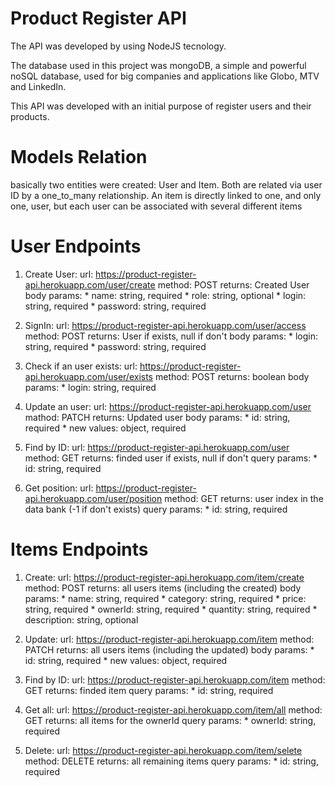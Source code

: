 # Product Register API

The API was developed by using NodeJS tecnology.

The database used in this project was mongoDB, a simple and powerful noSQL database,
used for big companies and applications like Globo, MTV and LinkedIn.

This API was developed with an initial purpose of register users and their products.

# Models Relation
basically two entities were created: User and Item.
Both are related via user ID by a one_to_many relationship.
An item is directly linked to one, and only one, user, but each user can be associated with several different items

# User Endpoints
1) Create User:
   url: https://product-register-api.herokuapp.com/user/create
   method:  POST
   returns: Created User
   body params:
        * name:     string, required
        * role:     string, optional
        * login:    string, required
        * password: string, required

2) SignIn:
   url: https://product-register-api.herokuapp.com/user/access
   method:  POST
   returns: User if exists, null if don't
   body params:
        * login:    string, required
        * password: string, required

3) Check if an user exists:
   url: https://product-register-api.herokuapp.com/user/exists
   method:  POST
   returns: boolean
   body params:
        * login:      string, required

4) Update an user:
   url: https://product-register-api.herokuapp.com/user
   mathod:  PATCH
   returns: Updated user
   body params:
        * id:         string, required
        * new values: object, required

5) Find by ID:
   url: https://product-register-api.herokuapp.com/user
   method:  GET
   returns: finded user if exists, null if don't
   query params:
         * id:        string, required

6) Get position:
   url: https://product-register-api.herokuapp.com/user/position
   method:  GET
   returns: user index in the data bank (-1 if don't exists)
   query params:
         * id:        string, required

# Items Endpoints
1) Create:
   url: https://product-register-api.herokuapp.com/item/create
   method:  POST
   returns: all users items (including the created)
   body params:
         * name:        string, required
         * category:    string, required
         * price:       string, required
         * ownerId:     string, required
         * quantity:    string, required
         * description: string, optional

2) Update:
   url: https://product-register-api.herokuapp.com/item
   method:  PATCH
   returns: all users items (including the updated)
   body params:
         * id:          string, required
         * new values:  object, required

3) Find by ID:
   url: https://product-register-api.herokuapp.com/item
   method:  GET
   returns: finded item
   query params:
         * id:          string, required

4) Get all:
   url: https://product-register-api.herokuapp.com/item/all
   method:  GET
   returns: all items for the ownerId
   query params:
         * ownerId:     string, required

5) Delete:
   url: https://product-register-api.herokuapp.com/item/selete
   method:  DELETE
   returns: all remaining items
   query params:
         * id:          string, required
         
